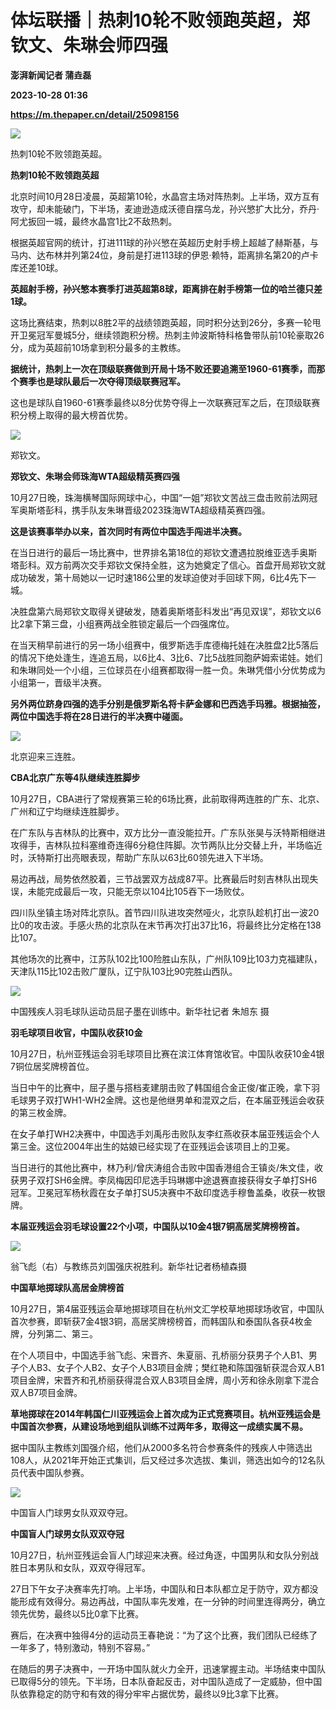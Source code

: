 # 体坛联播｜热刺10轮不败领跑英超，郑钦文、朱琳会师四强
**澎湃新闻记者 蒲垚磊**

**2023-10-28 01:36**

**https://m.thepaper.cn/detail/25098156**

![](https://imagecloud.thepaper.cn/thepaper/image/276/26/243.jpg)

热刺10轮不败领跑英超。

**热刺10轮不败领跑英超**

北京时间10月28日凌晨，英超第10轮，水晶宫主场对阵热刺。上半场，双方互有攻守，却未能破门，下半场，麦迪逊造成沃德自摆乌龙，孙兴慜扩大比分，乔丹·阿尤扳回一城，最终水晶宫1比2不敌热刺。

根据英超官网的统计，打进111球的孙兴慜在英超历史射手榜上超越了赫斯基，与马内、达布林并列第24位，身前是打进113球的伊恩·赖特，距离排名第20的卢卡库还差10球。

**英超射手榜，孙兴慜本赛季打进英超第8球，距离排在射手榜第一位的哈兰德只差1球。**

这场比赛结束，热刺以8胜2平的战绩领跑英超，同时积分达到26分，多赛一轮甩开卫冕冠军曼城5分，继续领跑积分榜。热刺主帅波斯特科格鲁带队前10轮豪取26分，成为英超前10场拿到积分最多的主教练。

**据统计，热刺上一次在顶级联赛做到开局十场不败还要追溯至1960-61赛季，而那个赛季也是球队最后一次夺得顶级联赛冠军。**

这也是球队自1960-61赛季最终以8分优势夺得上一次联赛冠军之后，在顶级联赛积分榜上取得的最大榜首优势。

![](https://imagecloud.thepaper.cn/thepaper/image/276/26/239.jpg)

郑钦文。

**郑钦文、朱琳会师珠海WTA超级精英赛四强**

10月27日晚，珠海横琴国际网球中心，中国“一姐”郑钦文苦战三盘击败前法网冠军奥斯塔彭科，携手队友朱琳晋级2023珠海WTA超级精英赛四强。

**这是该赛事举办以来，首次同时有两位中国选手闯进半决赛。**

在当日进行的最后一场比赛中，世界排名第18位的郑钦文遭遇拉脱维亚选手奥斯塔彭科。双方前两次交手郑钦文保持全胜，这为她奠定了信心。首盘开局郑钦文就成功破发，第十局她以一记时速186公里的发球迫使对手回球下网，6比4先下一城。

决胜盘第六局郑钦文取得关键破发，随着奥斯塔彭科发出“再见双误”，郑钦文以6比2拿下第三盘，小组赛两战全胜锁定最后一个四强席位。

在当天稍早前进行的另一场小组赛中，俄罗斯选手库德梅托娃在决胜盘2比5落后的情况下绝处逢生，连追五局，以6比4、3比6、7比5战胜同胞萨姆索诺娃。她们和朱琳同处一个小组，三位球员在小组赛都取得一胜一负。朱琳凭借小分优势成为小组第一，晋级半决赛。

**另外两位跻身四强的选手分别是俄罗斯名将卡萨金娜和巴西选手玛雅。根据抽签，两位中国选手将在28日进行的半决赛中碰面。**

![](https://imagecloud.thepaper.cn/thepaper/image/276/26/244.JPG)

北京迎来三连胜。

**CBA北京广东等4队继续连胜脚步**

10月27日，CBA进行了常规赛第三轮的6场比赛，此前取得两连胜的广东、北京、广州和辽宁均继续连胜脚步。

在广东队与吉林队的比赛中，双方比分一直没能拉开。广东队张昊与沃特斯相继进攻得手，吉林队拉科塞维奇连得6分稳住阵脚。次节两队比分交替上升，半场临近时，沃特斯打出亮眼表现，帮助广东队以63比60领先进入下半场。

易边再战，局势依然胶着，三节战罢双方战成87平。比赛最后时刻吉林队出现失误，未能完成最后一攻，只能无奈以104比105吞下一场败仗。

四川队坐镇主场对阵北京队。首节四川队进攻突然哑火，北京队趁机打出一波20比0的攻击波。手感火热的北京队在末节再次打出37比16，将最终比分定格在138比107。

其他场次的比赛中，江苏队102比100险胜山东队，广州队109比103力克福建队，天津队115比102击败广厦队，辽宁队103比90完胜山西队。

![](https://imagecloud.thepaper.cn/thepaper/image/276/26/237.JPG)

中国残疾人羽毛球队运动员屈子墨在训练中。新华社记者 朱旭东 摄

**羽毛球项目收官，中国队收获10金**

10月27日，杭州亚残运会羽毛球项目比赛在滨江体育馆收官。中国队收获10金4银7铜位居奖牌榜首位。

当日中午的比赛中，屈子墨与搭档麦建朋击败了韩国组合金正俊/崔正晚，拿下羽毛球男子双打WH1-WH2金牌。这也是他继男单和混双之后，在本届亚残运会收获的第三枚金牌。

在女子单打WH2决赛中，中国选手刘禹彤击败队友李红燕收获本届亚残运会个人第三金。这位2004年出生的姑娘已经实现了在亚残运会该项目上的卫冕。

当日进行的其他比赛中，林乃利/曾庆涛组合击败中国香港组合王镇炎/朱文佳，收获男子双打SH6金牌。李凤梅因印尼选手玛琳娜中途退赛直接获得女子单打SH6冠军。卫冕冠军杨秋霞在女子单打SU5决赛中不敌印度选手穆鲁盖桑，收获一枚银牌。

**本届亚残运会羽毛球设置22个小项，中国队以10金4银7铜高居奖牌榜榜首。**

![](https://imagecloud.thepaper.cn/thepaper/image/276/26/238.jpg)

翁飞彪（右）与教练员刘国强庆祝胜利。新华社记者杨植森摄

**中国草地掷球队高居金牌榜首**

10月27日，第4届亚残运会草地掷球项目在杭州文汇学校草地掷球场收官，中国队首次参赛，即斩获7金4银3铜，高居奖牌榜榜首，而韩国队和泰国队各获4枚金牌，分列第二、第三。

在个人项目中，中国选手翁飞彪、宋晋齐、朱夏丽、孔桥丽分获男子个人B1、男子个人B3、女子个人B2、女子个人B3项目金牌；樊红艳和陈国强斩获混合双人B1项目金牌，宋晋齐和孔桥丽获得混合双人B3项目金牌，周小芳和徐永刚拿下混合双人B7项目金牌。

**草地掷球在2014年韩国仁川亚残运会上首次成为正式竞赛项目。杭州亚残运会是中国首次参赛，从建设场地到组队训练不过两年多，取得这一成绩实属不易。**

据中国队主教练刘国强介绍，他们从2000多名符合参赛条件的残疾人中筛选出108人，从2021年开始正式集训，后又经过多次选拔、集训，筛选出如今的12名队员代表中国队参赛。

![](https://imagecloud.thepaper.cn/thepaper/image/276/26/240.jpg)

中国盲人门球男女队双双夺冠。

**中国盲人门球男女队双双夺冠**

10月27日，杭州亚残运会盲人门球迎来决赛。经过角逐，中国男队和女队分别战胜日本男队和女队，双双夺得冠军。

27日下午女子决赛率先打响。上半场，中国队和日本队都立足于防守，双方都没能形成有效得分。易边再战，中国队率先发难，在一分钟的时间里连得两分，确立领先优势，最终以5比0拿下比赛。

赛后，在决赛中独得4分的运动员王春艳说：“为了这个比赛，我们团队已经练了一年多了，特别激动，特别不容易。”

在随后的男子决赛中，一开场中国队就火力全开，迅速掌握主动。半场结束中国队已取得5分的领先。下半场，日本队奋起反击，对中国队造成了一定威胁，但中国队依靠稳定的防守和有效的得分牢牢占据优势，最终以9比3拿下比赛。